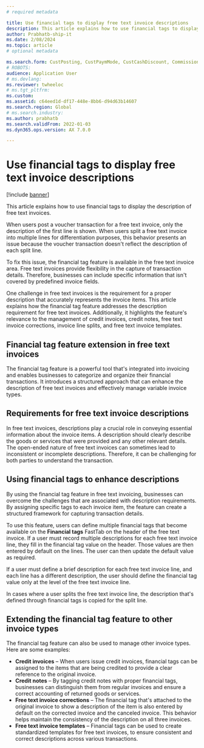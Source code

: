 ```yaml
---
# required metadata

title: Use financial tags to display free text invoice descriptions
description: This article explains how to use financial tags to display the description of free text invoices.
author: Prabhatb-ship-it
ms.date: 2/08/2024
ms.topic: article
# optional metadata

ms.search.form: CustPosting, CustPaymMode, CustCashDiscount, CommissionPosting, MarkupTable\_Cust, CustPaymFee
# ROBOTS: 
audience: Application User
# ms.devlang: 
ms.reviewer: twheeloc
# ms.tgt_pltfrm: 
ms.custom: 
ms.assetid: c64eed1d-df17-448e-8bb6-d94d63b14607
ms.search.region: Global
# ms.search.industry: 
ms.author: prabhatb
ms.search.validFrom: 2022-01-03
ms.dyn365.ops.version: AX 7.0.0

---
```


# Use financial tags to display free text invoice descriptions

[!include [banner](../includes/banner.md)]

This article explains how to use financial tags to display the description of free text invoices.

When users post a voucher transaction for a free text invoice, only the description of the first line is shown. When users split a free text invoice into multiple lines for differentiation purposes, this behavior presents an issue because the voucher transaction doesn't reflect the description of each split line.

To fix this issue, the financial tag feature is available in the free text invoice area. Free text invoices provide flexibility in the capture of transaction details. Therefore, businesses can include specific information that isn't covered by predefined invoice fields.

One challenge in free text invoices is the requirement for a proper description that accurately represents the invoice items. This article explains how the financial tag feature addresses the description requirement for free text invoices. Additionally, it highlights the feature's relevance to the management of credit invoices, credit notes, free text invoice corrections, invoice line splits, and free text invoice templates.

## Financial tag feature extension in free text invoices

The financial tag feature is a powerful tool that's integrated into invoicing and enables businesses to categorize and organize their financial transactions. It introduces a structured approach that can enhance the description of free text invoices and effectively manage variable invoice types.

## Requirements for free text invoice descriptions

In free text invoices, descriptions play a crucial role in conveying essential information about the invoice items. A description should clearly describe the goods or services that were provided and any other relevant details. The open-ended nature of free text invoices can sometimes lead to inconsistent or incomplete descriptions. Therefore, it can be challenging for both parties to understand the transaction.

## Using financial tags to enhance descriptions

By using the financial tag feature in free text invoicing, businesses can overcome the challenges that are associated with description requirements. By assigning specific tags to each invoice item, the feature can create a structured framework for capturing transaction details.

To use this feature, users can define multiple financial tags that become available on the **Financial tags** FastTab on the header of the free text invoice. If a user must record multiple descriptions for each free text invoice line, they fill in the financial tag value on the header. Those values are then entered by default on the lines. The user can then update the default value as required.

If a user must define a brief description for each free text invoice line, and each line has a different description, the user should define the financial tag value only at the level of the free text invoice line.

In cases where a user splits the free text invoice line, the description that's defined through financial tags is copied for the split line.

## Extending the financial tag feature to other invoice types

The financial tag feature can also be used to manage other invoice types. Here are some examples:

- **Credit invoices** – When users issue credit invoices, financial tags can be assigned to the items that are being credited to provide a clear reference to the original invoice.
- **Credit notes** – By tagging credit notes with proper financial tags, businesses can distinguish them from regular invoices and ensure a correct accounting of returned goods or services.
- **Free text invoice corrections** – The financial tag that's attached to the original invoice to show a description of the item is also entered by default on the corrected invoice and the canceled invoice. This behavior helps maintain the consistency of the description on all three invoices.
- **Free text invoice templates** – Financial tags can be used to create standardized templates for free text invoices, to ensure consistent and correct descriptions across various transactions.
